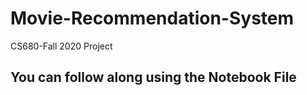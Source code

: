 # Movie-Recommendation-System
CS680-Fall 2020 Project


## You can follow along using the Notebook File
